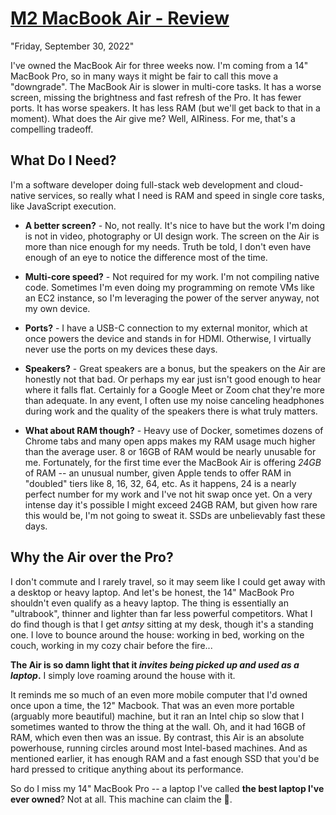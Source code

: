 # [M2 MacBook Air - Review](/m2-macbook-air---review)
<div class="post-date">"Friday, September 30, 2022"</div>

I've owned the MacBook Air for three weeks now. I'm coming from a 14" MacBook Pro, so in many ways it might be fair to call this move a "downgrade". The MacBook Air is slower in multi-core tasks. It has a worse screen, missing the brightness and fast refresh of the Pro. It has fewer ports. It has worse speakers. It has less RAM (but we'll get back to that in a moment). What does the Air give me? Well, AIRiness. For me, that's a compelling tradeoff.

## What Do I Need?

I'm a software developer doing full-stack web development and cloud-native services, so really what I need is RAM and speed in single core tasks, like JavaScript execution.

- **A better screen?** - No, not really. It's nice to have but the work I'm doing is not in video, photography or UI design work. The screen on the Air is more than nice enough for my needs. Truth be told, I don't even have enough of an eye to notice the difference most of the time.

- **Multi-core speed?** - Not required for my work. I'm not compiling native code. Sometimes I'm even doing my programming on remote VMs like an EC2 instance, so I'm leveraging the power of the server anyway, not my own device.

- **Ports?** - I have a USB-C connection to my external monitor, which at once powers the device and stands in for HDMI. Otherwise, I virtually never use the ports on my devices these days.

- **Speakers?** - Great speakers are a bonus, but the speakers on the Air are honestly not that bad. Or perhaps my ear just isn't good enough to hear where it falls flat. Certainly for a Google Meet or Zoom chat they're more than adequate. In any event, I often use my noise canceling headphones during work and the quality of the speakers there is what truly matters.

- **What about RAM though?** - Heavy use of Docker, sometimes dozens of Chrome tabs and many open apps makes my RAM usage much higher than the average user. 8 or 16GB of RAM would be nearly unusable for me. Fortunately, for the first time ever the MacBook Air is offering *24GB* of RAM -- an unusual number, given Apple tends to offer RAM in "doubled" tiers like 8, 16, 32, 64, etc. As it happens, 24 is a nearly perfect number for my work and I've not hit swap once yet. On a very intense day it's possible I might exceed 24GB RAM, but given how rare this would be, I'm not going to sweat it. SSDs are unbelievably fast these days.

## Why the Air over the Pro?

I don't commute and I rarely travel, so it may seem like I could get away with a desktop or heavy laptop. And let's be honest, the 14" MacBook Pro shouldn't even qualify as a heavy laptop. The thing is essentially an "ultrabook", thinner and lighter than far less powerful competitors. What I do find though is that I get *antsy* sitting at my desk, though it's a standing one. I love to bounce around the house: working in bed, working on the couch, working in my cozy chair before the fire...

**The Air is so damn light that it *invites being picked up and used as a laptop*.** I simply love roaming around the house with it.

It reminds me so much of an even more mobile computer that I'd owned once upon a time, the 12" Macbook. That was an even more portable (arguably more beautiful) machine, but it ran an Intel chip so slow that I sometimes wanted to throw the thing at the wall. Oh, and it had 16GB of RAM, which even then was an issue. By contrast, this Air is an absolute powerhouse, running circles around most Intel-based machines. And as mentioned earlier, it has enough RAM and a fast enough SSD that you'd be hard pressed to critique anything about its performance.

So do I miss my 14" MacBook Pro -- a laptop I've called **the best laptop I've ever owned**? Not at all. This machine can claim the 👑.


